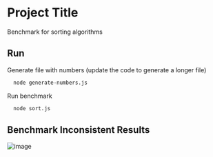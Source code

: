
# Project Title

Benchmark for sorting algorithms

## Run

Generate file with numbers (update the code to generate a longer file)

```bash
  node generate-numbers.js 
```

Run benchmark

```bash
  node sort.js
```
## Benchmark Inconsistent Results

![image](https://github.com/user-attachments/assets/9baac729-b6ee-482f-a2c6-97926d902d47)
